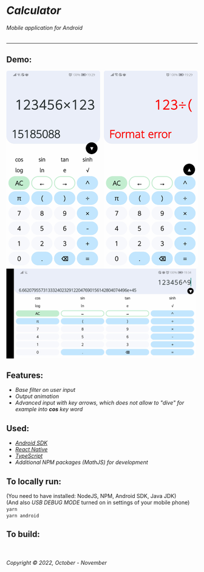 # _Calculator_
###### _Mobile application for Android_  
<hr>  

## Demo:  

<div style="display: flex;">
<img src="./demo-pictures/demo1.jpg" width="250" alt="portrait mode" style="margin-right: 10px; border-radius: 5px; overflow: hidden;"/>
<img src="./demo-pictures/demo2.jpg" width="250" alt="portrait mode" style="border-radius: 5px; overflow: hidden;"/>
</div>  
<img src="./demo-pictures/demo3.jpg" width="500" alt="landscape mode"/>


## Features:  
* _Base filter on user input_  
* _Output animation_  
* _Advanced input with key arrows, which does not allow to "dive" for example into __cos__ key word_


## Used:  
* _[Android SDK](https://developer.android.com/studio)_
* _[React Native](https://reactnative.dev/)_  
* _[TypeScript](https://www.typescriptlang.org/)_  
* _Additional NPM packages (MathJS) for development_



## To locally run:  
(You need to have installed: NodeJS, NPM, Android SDK, Java JDK)  
(And also _USB DEBUG MODE_ turned on in settings of your mobile phone)  
`yarn`  
`yarn android`  

## To build:  

&nbsp;  
###### Copyright © 2022, October - November
